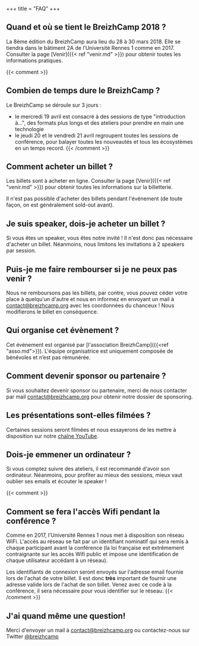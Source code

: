+++
title = "FAQ"
+++

## Quand et où se tient le BreizhCamp 2018 ?

La 8ème édition du BreizhCamp aura lieu du 28 à 30 mars 2018. Elle se tiendra dans le bâtiment 2A de l’Université Rennes 1 comme en 2017. Consulter la page [Venir]({{< ref "venir.md" >}}) pour obtenir toutes les informations pratiques.

{{< comment >}}
## Combien de temps dure le BreizhCamp ?

Le BreizhCamp se déroule sur 3 jours :

* le mercredi 19 avril est consacré à des sessions de type "introduction à...", des formats plus longs et des ateliers pour prendre en main une technologie
* le jeudi 20 et le vendredi 21 avril regroupent toutes les sessions de conférence, pour balayer toutes les nouveautés et tous les écosystèmes en un temps record.
{{< /comment >}}

## Comment acheter un billet ?

Les billets sont à acheter en ligne. Consulter la page [Venir]({{< ref "venir.md" >}}) pour obtenir toutes les informations sur la billetterie.

Il n'est pas possible d'acheter des billets pendant l'événement (de toute façon, on est généralement sold-out avant).

## Je suis speaker, dois-je acheter un billet ?

Si vous êtes un speaker, vous êtes notre invité ! Il n'est donc pas nécessaire d'acheter un billet. Néanmoins, nous limitons les invitations à 2 speakers par session.

##  Puis-je me faire rembourser si je ne peux pas venir ?

Nous ne remboursons pas les billets, par contre, vous pouvez céder votre place à quelqu'un d'autre et nous en informez en envoyant un mail à contact@breizhcamp.org avec les coordonnées du chanceux ! Nous modifierons le billet en conséquence.

## Qui organise cet évènement ?

Cet événement est organisé par [l'association BreizhCamp]({{<ref "asso.md">}}). L'équipe organisatrice est uniquement composée de bénévoles et n’est pas rémunérée.

## Comment devenir sponsor ou partenaire ?

Si vous souhaitez devenir sponsor ou partenaire, merci de nous contacter par mail contact@breizhcamp.org pour obtenir notre dossier de sponsoring.

## Les présentations sont-elles filmées ?

Certaines sessions seront filmées et nous essayerons de les mettre à disposition sur notre [chaîne YouTube](https://www.youtube.com/user/BreizhCamp).

## Dois-je emmener un ordinateur ?

Si vous comptez suivre des ateliers, il est recommandé d'avoir son ordinateur. Néanmoins, pour profiter au mieux des sessions, mieux vaut oublier ses emails et écouter le speaker !

{{< comment >}}
## Comment se fera l'accès Wifi pendant la conférence ?

Comme en 2017, l’Université Rennes 1 nous met à disposition son réseau WiFi. L'accès au réseau se fait par un identifiant nominatif qui sera remis à chaque participant avant la conférence (la loi française est extrêmement contraignante sur les accès Wifi public et impose une identification de chaque utilisateur accédant à un réseau).

Les identifiants de connexion seront envoyés sur l'adresse email fournie lors de l'achat de votre billet. Il est donc **très** important de fournir une adresse valide lors de l'achat de son billet. Venez avec ce code à la conférence, il sera nécessaire pour vous identifier sur le réseau.
{{< /comment >}}

## J'ai quand même une question!

Merci d'envoyer un mail à contact@breizhcamp.org ou contactez-nous sur Twitter [@breizhcamp](https://twitter.com/breizhcamp)
